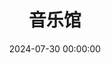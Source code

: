 ---
title: 音乐馆
date: 2024-07-30 00:00:00
type: music
aplayer: true
top_img: false
comments: false
aside: false
---